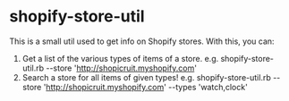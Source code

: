 # shopify-store-util
This is a small util used to get info on Shopify stores. 
With this, you can: 
  1. Get a list of the various types of items of a store. 
     e.g. shopify-store-util.rb --store 'http://shopicruit.myshopify.com' 
  2. Search a store for all items of given types! 
     e.g. shopify-store-util.rb --store 'http://shopicruit.myshopify.com' --types 'watch,clock'
